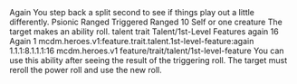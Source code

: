 <ability>
  <name>Again</name>
  <flavor>You step back a split second to see if things play out a little differently.</flavor>
  <keywords>
    <keyword>Psionic</keyword>
    <keyword>Ranged</keyword>
  </keywords>
  <type>Triggered</type>
  <distance>Ranged 10</distance>
  <target>Self or one creature</target>
  <trigger>The target makes an ability roll.</trigger>
  <metadata>
    <class>talent</class>
    <feature_type>trait</feature_type>
    <file_dpath>Talent/1st-Level Features</file_dpath>
    <item_id>again</item_id>
    <item_index>16</item_index>
    <item_name>Again</item_name>
    <level>1</level>
    <scc>mcdm.heroes.v1:feature.trait.talent.1st-level-feature:again</scc>
    <scdc>1.1.1:8.1.1.1:16</scdc>
    <source>mcdm.heroes.v1</source>
    <type>feature/trait/talent/1st-level-feature</type>
  </metadata>
  <effects>
    <effect type="mundane">You can use this ability after seeing the result of the triggering roll. The target must reroll the power roll and use the new roll.</effect>
  </effects>
</ability>
